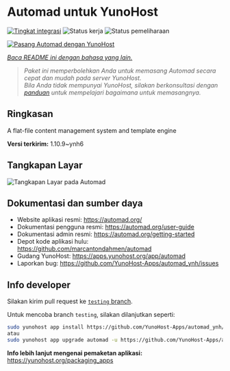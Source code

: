 <!--
N.B.: README ini dibuat secara otomatis oleh <https://github.com/YunoHost/apps/tree/master/tools/readme_generator>
Ini TIDAK boleh diedit dengan tangan.
-->

# Automad untuk YunoHost

[![Tingkat integrasi](https://dash.yunohost.org/integration/automad.svg)](https://ci-apps.yunohost.org/ci/apps/automad/) ![Status kerja](https://ci-apps.yunohost.org/ci/badges/automad.status.svg) ![Status pemeliharaan](https://ci-apps.yunohost.org/ci/badges/automad.maintain.svg)

[![Pasang Automad dengan YunoHost](https://install-app.yunohost.org/install-with-yunohost.svg)](https://install-app.yunohost.org/?app=automad)

*[Baca README ini dengan bahasa yang lain.](./ALL_README.md)*

> *Paket ini memperbolehkan Anda untuk memasang Automad secara cepat dan mudah pada server YunoHost.*  
> *Bila Anda tidak mempunyai YunoHost, silakan berkonsultasi dengan [panduan](https://yunohost.org/install) untuk mempelajari bagaimana untuk memasangnya.*

## Ringkasan

A flat-file content management system and template engine

**Versi terkirim:** 1.10.9~ynh6

## Tangkapan Layar

![Tangkapan Layar pada Automad](./doc/screenshots/readme.png)

## Dokumentasi dan sumber daya

- Website aplikasi resmi: <https://automad.org/>
- Dokumentasi pengguna resmi: <https://automad.org/user-guide>
- Dokumentasi admin resmi: <https://automad.org/getting-started>
- Depot kode aplikasi hulu: <https://github.com/marcantondahmen/automad>
- Gudang YunoHost: <https://apps.yunohost.org/app/automad>
- Laporkan bug: <https://github.com/YunoHost-Apps/automad_ynh/issues>

## Info developer

Silakan kirim pull request ke [`testing` branch](https://github.com/YunoHost-Apps/automad_ynh/tree/testing).

Untuk mencoba branch `testing`, silakan dilanjutkan seperti:

```bash
sudo yunohost app install https://github.com/YunoHost-Apps/automad_ynh/tree/testing --debug
atau
sudo yunohost app upgrade automad -u https://github.com/YunoHost-Apps/automad_ynh/tree/testing --debug
```

**Info lebih lanjut mengenai pemaketan aplikasi:** <https://yunohost.org/packaging_apps>
